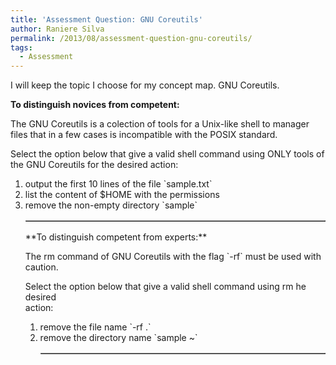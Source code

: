 ```yaml
---
title: 'Assessment Question: GNU Coreutils'
author: Raniere Silva
permalink: /2013/08/assessment-question-gnu-coreutils/
tags:
  - Assessment
---
```

I will keep the topic I choose for my concept map. GNU Coreutils.

**To distinguish novices from competent:**

The GNU Coreutils is a colection of tools for a Unix-like shell to manager  
files that in a few cases is incompatible with the POSIX standard.

Select the option below that give a valid shell command using ONLY tools of  
the GNU Coreutils for the desired action:

1.  output the first 10 lines of the file \`sample.txt\`
2.  list the content of $HOME with the permissions
3.  remove the non-empty directory \`sample\`<table border=1> 

</table> 
**To distinguish competent from experts:**

The rm command of GNU Coreutils with the flag \`-rf\` must be used with  
caution.

Select the option below that give a valid shell command using rm he desired  
action:

1.  remove the file name \`-rf .\`
2.  remove the directory name \`sample ~\`<table border=1> 

</table>

